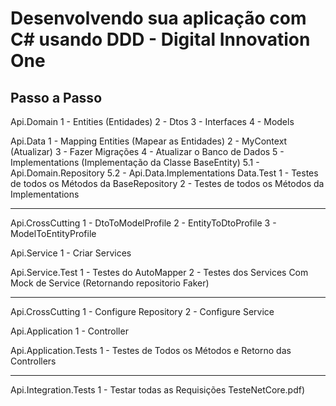 # Desenvolvendo sua aplicação com C# usando DDD - Digital Innovation One
Passo a Passo
----------------------------------------------------------------------------------------
Api.Domain
	1 - Entities (Entidades)
	2 - Dtos
	3 - Interfaces
	4 - Models
	
Api.Data
	1 - Mapping Entities (Mapear as Entidades)
	2 - MyContext (Atualizar)
	3 - Fazer Migrações
	4 - Atualizar o Banco de Dados
	5 - Implementations (Implementação da Classe BaseEntity)
            5.1 - Api.Domain.Repository
	    5.2 - Api.Data.Implementations
Data.Test
       1 - Testes de todos os Métodos da BaseRepository	
       2 - Testes de todos os Métodos da Implementations


----------------------------------------------------------------------------------------
Api.CrossCutting
       1 - DtoToModelProfile
       2 - EntityToDtoProfile
       3 - ModelToEntityProfile
 	
Api.Service
       1 - Criar Services

Api.Service.Test
       1 - Testes do AutoMapper
       2 - Testes dos Services Com Mock de Service (Retornando repositorio Faker)	

----------------------------------------------------------------------------------------

Api.CrossCutting
       1 - Configure Repository
       2 - Configure Service  	

Api.Application
       1 - Controller

Api.Application.Tests
       1 - Testes de Todos os Métodos e Retorno das Controllers

----------------------------------------------------------------------------------------

Api.Integration.Tests
       1 - Testar todas as Requisições		TesteNetCore.pdf)